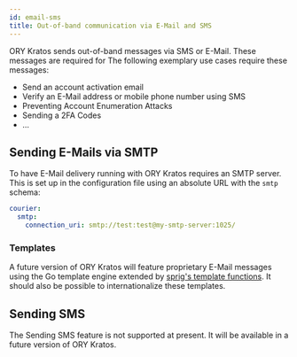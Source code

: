 ```yaml
---
id: email-sms
title: Out-of-band communication via E-Mail and SMS
---
```


ORY Kratos sends out-of-band messages via SMS or E-Mail. These messages are
required for The following exemplary use cases require these messages:

- Send an account activation email
- Verify an E-Mail address or mobile phone number using SMS
- Preventing Account Enumeration Attacks
- Sending a 2FA Codes
- ...

## Sending E-Mails via SMTP

To have E-Mail delivery running with ORY Kratos requires an SMTP server. This is
set up in the configuration file using an absolute URL with the `smtp` schema:

```yaml
courier:
  smtp:
    connection_uri: smtp://test:test@my-smtp-server:1025/
```

### Templates

A future version of ORY Kratos will feature proprietary E-Mail messages using
the Go template engine extended by
[sprig's template functions](http://masterminds.github.io/sprig/). It should
also be possible to internationalize these templates.

## Sending SMS

The Sending SMS feature is not supported at present. It will be available in a
future version of ORY Kratos.
